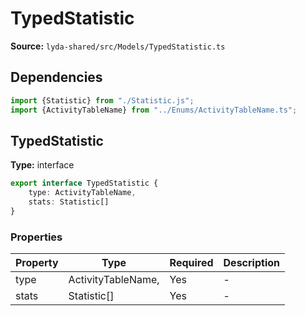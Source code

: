 # TypedStatistic

**Source:** `lyda-shared/src/Models/TypedStatistic.ts`

## Dependencies

```typescript
import {Statistic} from "./Statistic.js";
import {ActivityTableName} from "../Enums/ActivityTableName.ts";
```

## TypedStatistic

**Type:** interface

```typescript
export interface TypedStatistic {
    type: ActivityTableName,
    stats: Statistic[]
}
```

### Properties

| Property | Type | Required | Description |
|----------|------|----------|-------------|
| type | A​c​t​i​v​i​t​y​T​a​b​l​e​N​a​m​e, | Yes | - |
| stats | S​t​a​t​i​s​t​i​c[] | Yes | - |

